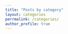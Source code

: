 ```yaml
---
title: "Posts by category"
layout: categories
perrmalink: /categories/
author_profile: true
---
```

